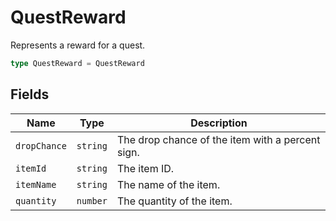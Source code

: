 # QuestReward

Represents a reward for a quest.

```typescript
type QuestReward = QuestReward
```

## Fields

| Name | Type | Description |
|------|------|-------------|
| `dropChance` | `string` | The drop chance of the item with a percent sign. |
| `itemId` | `string` | The item ID. |
| `itemName` | `string` | The name of the item. |
| `quantity` | `number` | The quantity of the item. |
